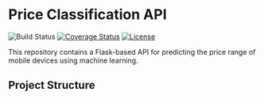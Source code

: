 # Price Classification API

![Build Status](https://github.com/ghadaghanem1911/price-classification-api/actions/workflows/main.yml/badge.svg)
[![Coverage Status](https://coveralls.io/repos/github/yourusername/price-classification-api/badge.svg?branch=main)](https://coveralls.io/github/yourusername/price-classification-api?branch=main)
[![License](https://img.shields.io/badge/license-MIT-green.svg)](https://github.com/yourusername/price-classification-api/blob/main/LICENSE)

This repository contains a Flask-based API for predicting the price range of mobile devices using machine learning.

## Project Structure

